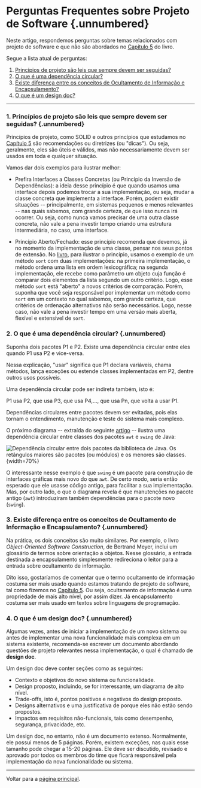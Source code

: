 # Perguntas Frequentes sobre Projeto de Software {.unnumbered}

Neste artigo, respondemos perguntas sobre temas relacionados com projeto 
de software e que não são abordados no [Capítulo 5](https://engsoftmoderna.info/cap5.html) do 
livro. 

Segue a lista atual de perguntas:

1. [Princípios de projeto são leis que sempre devem ser seguidas?](#princ%C3%ADpios-de-projeto-s%C3%A3o-leis-que-sempre-devem-ser-seguidas)
2. [O que é uma dependência circular?](#o-que-%C3%A9-uma-depend%C3%AAncia-circular)
3. [Existe diferença entre os conceitos de Ocultamento de Informação e Encapsulamento?](#existe-diferen%C3%A7a-entre-os-conceitos-de-ocultamento-de-informa%C3%A7%C3%A3o-e-encapsulamento)
4. [O que é um design doc?](#o-que-%C3%A9-um-design-doc)

* * * 

### 1. Princípios de projeto são leis que sempre devem ser seguidas? {.unnumbered}

Princípios de projeto, como SOLID e outros princípios que estudamos no 
[Capítulo 5](https://engsoftmoderna.info/cap5.html#solid-e-outros-princ%C3%ADpios-de-projeto) são 
recomendações ou diretrizes (ou "dicas"). Ou seja, geralmente, eles são 
úteis e válidos, mas não necessariamente devem ser usados em toda e 
qualquer situação.

Vamos dar dois exemplos para ilustrar melhor:

* Prefira Interfaces a Classes Concretas (ou Princípio da Inversão de 
Dependências): a ideia desse princípio é que quando usamos uma interface 
depois podemos trocar a sua implementação, ou seja, mudar a 
classe concreta que implementa a interface. Porém, podem existir 
situações -- principalmente, em sistemas pequenos e menos relevantes --
nas quais sabemos, com grande certeza, de que isso nunca irá ocorrer. 
Ou seja, como nunca vamos precisar de uma outra classe concreta, 
não vale a pena investir tempo criando uma estrutura intermediária, 
no caso, uma interface.

* Princípio Aberto/Fechado: esse princípio recomenda que devemos, já no 
momento da implementação de uma classe, pensar nos seus pontos de 
extensão. No [livro](https://engsoftmoderna.info/cap5.html#princ%C3%ADpio-abertofechado), para ilustrar 
o princípio, usamos o exemplo de um método `sort` com duas implementações: 
na primeira implementação, o método ordena uma lista em ordem lexicográfica; 
na segunda implementação, ele recebe como parâmetro um objeto cuja 
função é comparar dois elementos da lista segundo um outro critério. 
Logo, esse método `sort` está "aberto" a novos critérios de comparação. 
Porém, suponha que você seja responsável por implementar um método 
como `sort` em um contexto no qual sabemos, com grande certeza, que critérios 
de ordenação alternativos não serão necessários. Logo, nesse caso, não vale 
a pena investir tempo em uma versão mais aberta, flexível e 
extensível de `sort`.

### 2. O que é uma dependência circular? {.unnumbered}

Suponha dois pacotes P1 e P2. Existe uma dependência circular 
entre eles quando P1 usa P2 e vice-versa.

Nessa explicação, "usar" significa que P1 declara variáveis, 
chama métodos, lança exceções ou estende classes implementadas 
em P2, dentre outros usos possíveis.

Uma dependência circular pode ser indireta também, isto é:

P1 usa P2, que usa P3, que usa P4,..., que usa Pn, que volta a usar P1.

Dependências circulares entre pacotes devem ser evitadas, pois elas
tornam o entendimento, manutenção e teste do sistema mais complexo.

O próximo diagrama -- extraída do seguinte 
[artigo](https://hal.archives-ouvertes.fr/hal-01203525) -- ilustra uma
dependência circular entre classes dos pacotes `awt` e `swing` de Java:

![Dependência circular entre dois pacotes da biblioteca de Java. Os retângulos
maiores são pacotes (ou módulos) e os menores são classes.](./figs/dep-circular.png){width=70%}

O interessante nesse exemplo é que `swing` é um pacote para construção
de interfaces gráficas mais novo do que `awt`. De certo modo, seria 
então esperado que ele usasse código antigo, para facilitar a sua
implementação. Mas, por outro lado, o que o diagrama revela é que
manutenções no pacote antigo (`awt`) introduziram também
dependências para o pacote novo (`swing`).

### 3. Existe diferença entre os conceitos de Ocultamento de Informação e Encapsulamento? {.unnumbered}

Na prática, os dois conceitos são muito similares. Por exemplo, o livro 
*Object-Oriented Software Construction*, de Bertrand Meyer, 
inclui um glossário de termos sobre orientação a objetos. 
Nesse glossário, a entrada destinada a encapsulamento simplesmente
redireciona o leitor para a entrada sobre ocultamento de informação.

Dito isso, gostaríamos de comentar que o termo ocultamento 
de informação costuma ser mais usado quando estamos tratando de
projeto de software, tal como fizemos no 
[Capítulo 5](https://engsoftmoderna.info/cap5.html#ocultamento-de-informa%C3%A7%C3%A3o).
Ou seja, ocultamento de informação é uma propriedade de 
mais alto nível, por assim dizer. Já encapsulamento costuma 
ser mais usado em textos sobre linguagens de programação. 

### 4. O que é um design doc? {.unnumbered}

Algumas vezes, antes de iniciar a implementação
de um novo sistema ou antes de implementar uma nova funcionalidade 
mais complexa em um sistema existente, recomenda-se escrever um 
documento abordando questões de projeto relevantes nessa 
implementação, o qual é chamado de **design doc**. 

Um design doc deve conter seções como as seguintes:

* Contexto e objetivos do novo sistema ou funcionalidade.
* Design proposto, incluindo, se for interessante, um diagrama de 
alto nível.
* Trade-offs, isto é, pontos positivos e negativos do design proposto. 
* Designs alternativos e uma justificativa de porque eles não 
estão sendo propostos.
* Impactos em requisitos não-funcionais, tais como desempenho, 
segurança, privacidade, etc.

Um design doc, no entanto, não é um documento extenso.
Normalmente, ele possui menos de 5 páginas. Porém, existem exceções,
nas quais esse tamanho pode chegar a 15-20 páginas. Ele deve ser 
discutido, revisado e aprovado por todos os membros do time que ficará
responsável pela implementação da nova funcionalidade ou
sistema.

* * * 

Voltar para a [página principal](../index.html).
